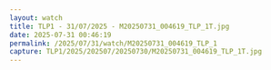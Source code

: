 ```yaml
---
layout: watch
title: TLP1 - 31/07/2025 - M20250731_004619_TLP_1T.jpg
date: 2025-07-31 00:46:19
permalink: /2025/07/31/watch/M20250731_004619_TLP_1
capture: TLP1/2025/202507/20250730/M20250731_004619_TLP_1T.jpg
---
```

